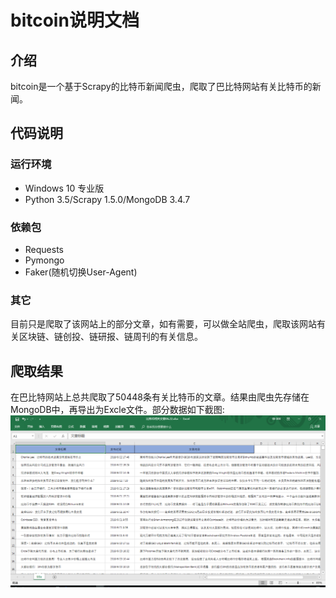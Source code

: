 bitcoin说明文档
==
介绍
 - 
bitcoin是一个基于Scrapy的比特币新闻爬虫，爬取了巴比特网站有关比特币的新闻。<br>

代码说明
--
### 运行环境
* Windows 10 专业版<br>
* Python 3.5/Scrapy 1.5.0/MongoDB 3.4.7<br>

### 依赖包
* Requests<br>
* Pymongo<br>
* Faker(随机切换User-Agent)<br>

### 其它
目前只是爬取了该网站上的部分文章，如有需要，可以做全站爬虫，爬取该网站有关区块链、链创投、链研报、链周刊的有关信息。

爬取结果
-
在巴比特网站上总共爬取了50448条有关比特币的文章。结果由爬虫先存储在MongoDB中，再导出为Excle文件。部分数据如下截图:<br>
![文章信息截图](https://github.com/lanluyu/bitcoin/blob/master/%E6%96%87%E7%AB%A0%E4%BF%A1%E6%81%AF%E6%88%AA%E5%9B%BE.PNG)
